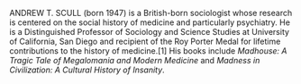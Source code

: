 ANDREW T. SCULL (born 1947) is a British-born sociologist whose research is centered on the social history of medicine and particularly psychiatry. He is a Distinguished Professor of Sociology and Science Studies at University of California, San Diego and recipient of the Roy Porter Medal for lifetime contributions to the history of medicine.[1] His books include _Madhouse: A Tragic Tale of Megalomania and Modern Medicine_ and _Madness in Civilization: A Cultural History of Insanity_.
